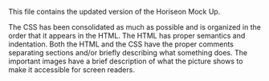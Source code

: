 This file contains the updated version of the Horiseon Mock Up. 

The CSS has been consolidated as much as possible and is organized in the order that it appears in the HTML. The HTML has proper semantics and indentation. Both the HTML and the CSS have the proper comments separating sections and/or briefly describing what something does. The important images have a brief description of what the picture shows to make it accessible for screen readers. 
